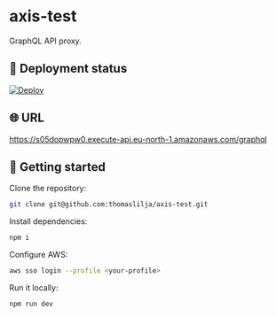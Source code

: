 # axis-test

GraphQL API proxy.

## :rocket: Deployment status

[![Deploy](https://github.com/thomaslilja/axis-test/actions/workflows/deploy.yml/badge.svg)](https://github.com/thomaslilja/axis-test/actions/workflows/deploy.yml)

## :globe_with_meridians: URL

https://s05dopwpw0.execute-api.eu-north-1.amazonaws.com/graphql

## :construction: Getting started

Clone the repository:

```bash
git clone git@github.com:thomaslilja/axis-test.git
```

Install dependencies:

```bash
npm i
```

Configure AWS:

```bash
aws sso login --profile <your-profile>
```

Run it locally:

```bash
npm run dev
```
